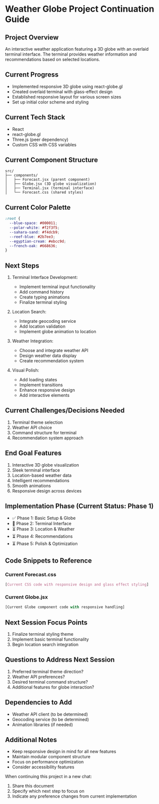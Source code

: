 # Weather Globe Project Continuation Guide

## Project Overview

An interactive weather application featuring a 3D globe with an overlaid terminal interface. The terminal provides weather information and recommendations based on selected locations.

## Current Progress

- Implemented responsive 3D globe using react-globe.gl
- Created overlaid terminal with glass-effect design
- Established responsive layout for various screen sizes
- Set up initial color scheme and styling

## Current Tech Stack

- React
- react-globe.gl
- Three.js (peer dependency)
- Custom CSS with CSS variables

## Current Component Structure

```
src/
├── components/
│   ├── Forecast.jsx (parent component)
│   ├── Globe.jsx (3D globe visualization)
│   ├── Terminal.jsx (terminal interface)
│   └── Forecast.css (shared styles)
```

## Current Color Palette

```css
:root {
  --blue-space: #000011;
  --polar-white: #f2f3f5;
  --sahara-sand: #f4dcb9;
  --reef-blue: #2b7ee3;
  --egyptian-cream: #ebcc9d;
  --french-oak: #668636;
}
```

## Next Steps

1. Terminal Interface Development:

   - Implement terminal input functionality
   - Add command history
   - Create typing animations
   - Finalize terminal styling

2. Location Search:

   - Integrate geocoding service
   - Add location validation
   - Implement globe animation to location

3. Weather Integration:

   - Choose and integrate weather API
   - Design weather data display
   - Create recommendation system

4. Visual Polish:
   - Add loading states
   - Implement transitions
   - Enhance responsive design
   - Add interactive elements

## Current Challenges/Decisions Needed

1. Terminal theme selection
2. Weather API choice
3. Command structure for terminal
4. Recommendation system approach

## End Goal Features

1. Interactive 3D globe visualization
2. Sleek terminal interface
3. Location-based weather data
4. Intelligent recommendations
5. Smooth animations
6. Responsive design across devices

## Implementation Phase (Current Status: Phase 1)

- ✅ Phase 1: Basic Setup & Globe
- 🔄 Phase 2: Terminal Interface
- ⏳ Phase 3: Location & Weather
- ⏳ Phase 4: Recommendations
- ⏳ Phase 5: Polish & Optimization

## Code Snippets to Reference

### Current Forecast.css

```css
[Current CSS code with responsive design and glass effect styling]
```

### Current Globe.jsx

```javascript
[Current Globe component code with responsive handling]
```

## Next Session Focus Points

1. Finalize terminal styling theme
2. Implement basic terminal functionality
3. Begin location search integration

## Questions to Address Next Session

1. Preferred terminal theme direction?
2. Weather API preferences?
3. Desired terminal command structure?
4. Additional features for globe interaction?

## Dependencies to Add

- Weather API client (to be determined)
- Geocoding service (to be determined)
- Animation libraries (if needed)

## Additional Notes

- Keep responsive design in mind for all new features
- Maintain modular component structure
- Focus on performance optimization
- Consider accessibility features

When continuing this project in a new chat:

1. Share this document
2. Specify which next step to focus on
3. Indicate any preference changes from current implementation
